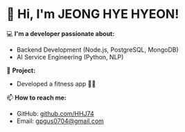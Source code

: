 # 👋 Hi, I'm JEONG HYE HYEON!

💻 **I'm a developer passionate about:**  
- Backend Development (Node.js, PostgreSQL, MongoDB)  
- AI Service Engineering (Python, NLP)

🚀 **Project:**  
- Developed a fitness app 🏋️‍♂️  

📫 **How to reach me:**  
- GitHub: [github.com/HHJ74](https://github.com/HHJ74)  
- Email: gpgus0704@gmail.com  

